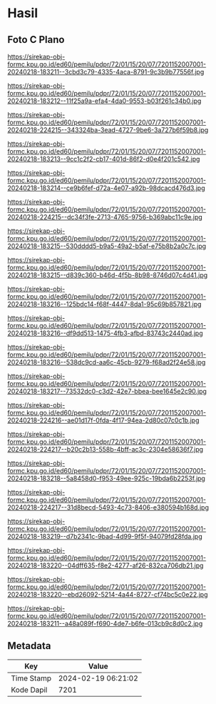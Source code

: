 # Hasil

## Foto C Plano

https://sirekap-obj-formc.kpu.go.id/ed60/pemilu/pdpr/72/01/15/20/07/7201152007001-20240218-183211--3cbd3c79-4335-4aca-8791-9c3b9b77556f.jpg

https://sirekap-obj-formc.kpu.go.id/ed60/pemilu/pdpr/72/01/15/20/07/7201152007001-20240218-183212--11f25a9a-efa4-4da0-9553-b03f261c34b0.jpg

https://sirekap-obj-formc.kpu.go.id/ed60/pemilu/pdpr/72/01/15/20/07/7201152007001-20240218-224215--343324ba-3ead-4727-9be6-3a727b6f59b8.jpg

https://sirekap-obj-formc.kpu.go.id/ed60/pemilu/pdpr/72/01/15/20/07/7201152007001-20240218-183213--9cc1c2f2-cb17-401d-86f2-d0e4f201c542.jpg

https://sirekap-obj-formc.kpu.go.id/ed60/pemilu/pdpr/72/01/15/20/07/7201152007001-20240218-183214--ce9b6fef-d72a-4e07-a92b-98dcacd476d3.jpg

https://sirekap-obj-formc.kpu.go.id/ed60/pemilu/pdpr/72/01/15/20/07/7201152007001-20240218-224215--dc34f3fe-2713-4765-9756-b369abc11c9e.jpg

https://sirekap-obj-formc.kpu.go.id/ed60/pemilu/pdpr/72/01/15/20/07/7201152007001-20240218-183215--530dddd5-b9a5-49a2-b5af-e75b8b2a0c7c.jpg

https://sirekap-obj-formc.kpu.go.id/ed60/pemilu/pdpr/72/01/15/20/07/7201152007001-20240218-183215--d839c360-b46d-4f5b-8b98-8746d07c4d41.jpg

https://sirekap-obj-formc.kpu.go.id/ed60/pemilu/pdpr/72/01/15/20/07/7201152007001-20240218-183216--125bdc14-f68f-4447-8da1-95c69b857821.jpg

https://sirekap-obj-formc.kpu.go.id/ed60/pemilu/pdpr/72/01/15/20/07/7201152007001-20240218-183216--df9dd513-1475-4fb3-afbd-83743c2440ad.jpg

https://sirekap-obj-formc.kpu.go.id/ed60/pemilu/pdpr/72/01/15/20/07/7201152007001-20240218-183216--538dc9cd-aa6c-45cb-9279-f68ad2f24e58.jpg

https://sirekap-obj-formc.kpu.go.id/ed60/pemilu/pdpr/72/01/15/20/07/7201152007001-20240218-183217--73532dc0-c3d2-42e7-bbea-bee1645e2c90.jpg

https://sirekap-obj-formc.kpu.go.id/ed60/pemilu/pdpr/72/01/15/20/07/7201152007001-20240218-224216--ae01d17f-0fda-4f17-94ea-2d80c07c0c1b.jpg

https://sirekap-obj-formc.kpu.go.id/ed60/pemilu/pdpr/72/01/15/20/07/7201152007001-20240218-224217--b20c2b13-558b-4bff-ac3c-2304e58636f7.jpg

https://sirekap-obj-formc.kpu.go.id/ed60/pemilu/pdpr/72/01/15/20/07/7201152007001-20240218-183218--5a8458d0-f953-49ee-925c-19bda6b2253f.jpg

https://sirekap-obj-formc.kpu.go.id/ed60/pemilu/pdpr/72/01/15/20/07/7201152007001-20240218-224217--31d8becd-5493-4c73-8406-e380594b168d.jpg

https://sirekap-obj-formc.kpu.go.id/ed60/pemilu/pdpr/72/01/15/20/07/7201152007001-20240218-183219--d7b2341c-9bad-4d99-9f5f-94079fd28fda.jpg

https://sirekap-obj-formc.kpu.go.id/ed60/pemilu/pdpr/72/01/15/20/07/7201152007001-20240218-183220--04dff635-f8e2-4277-af26-832ca706db21.jpg

https://sirekap-obj-formc.kpu.go.id/ed60/pemilu/pdpr/72/01/15/20/07/7201152007001-20240218-183220--ebd26092-5214-4a44-8727-cf74bc5c0e22.jpg

https://sirekap-obj-formc.kpu.go.id/ed60/pemilu/pdpr/72/01/15/20/07/7201152007001-20240218-183211--a48a089f-f690-4de7-b6fe-013cb9c8d0c2.jpg


## Metadata

| Key        | Value               |
| ---------- | ------------------- |
| Time Stamp | 2024-02-19 06:21:02 |
| Kode Dapil | 7201                |



